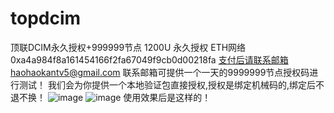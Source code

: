 # topdcim
顶联DCIM永久授权+999999节点
1200U 永久授权
ETH网络 0xa4a984f8a161454166f2fa67049f9cb0d00218fa
支付后请联系邮箱haohaokantv5@gmail.com
联系邮箱可提供一个一天的9999999节点授权码进行测试！
我们会为你提供一个本地验证包直接授权,授权是绑定机械码的,绑定后不退不换！
![image](https://github.com/user-attachments/assets/bb62b88e-821c-460d-b7c5-b18c2b5afeca)
![image](https://github.com/user-attachments/assets/d1704435-1761-4a49-891a-3c4a7f24bce0)
使用效果后是这样的！




